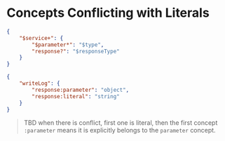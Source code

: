 # Concepts Conflicting with Literals

```json
{
    "$service+": {
        "$parameter*": "$type",
        "response?": "$responseType"
    }
}
```

```json
{
    "writeLog": {
        "response:parameter": "object",
        "response:literal": "string"
    }
}
```

> TBD when there is conflict, first one is literal, then the first concept
> `:parameter` means it is explicitly belongs to the `parameter` concept.
